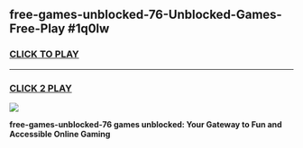 
## free-games-unblocked-76-Unblocked-Games-Free-Play #1q0lw
<h3>
<a href="https://us.freeplayer.one?title=free-games-unblocked-76&ref=9M">CLICK TO PLAY</a></h3>
<hr>

<h3>
<a href="https://us.freeplayer.one?title=free-games-unblocked-76&ref=9M">CLICK 2 PLAY</a>
  
</h3>

<a href="https://us.freeplayer.one?title=free-games-unblocked-76&ref=9M"><img src="https://clearcache.store/games.png"></a>


**free-games-unblocked-76 games unblocked: Your Gateway to Fun and Accessible Online Gaming**
